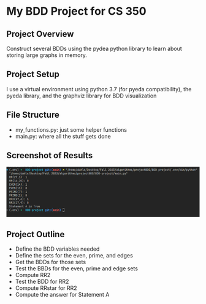 # My BDD Project for CS 350

## Project Overview
Construct several BDDs using the pydea python library to learn about storing large graphs in memory.

## Project Setup
I use a virtual environment using python 3.7 (for pyeda compatibility), the pyeda library, and the graphviz library for BDD visualization

## File Structure
- my_functions.py: just some helper functions
- main.py: where all the stuff gets done

## Screenshot of Results
![Alt text](image.png)

## Project Outline
- Define the BDD variables needed
- Define the sets for the even, prime, and edges
- Get the BDDs for those sets
- Test the BBDs for the even, prime and edge sets
- Compute RR2
- Test the BDD for RR2
- Compute RRstar for RR2
- Compute the answer for Statement A

